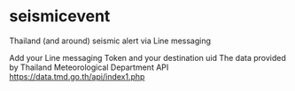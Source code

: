 # seismicevent
Thailand (and around) seismic alert via Line messaging

Add your Line messaging Token and your destination uid
The data provided by Thailand Meteorological Department API
https://data.tmd.go.th/api/index1.php
